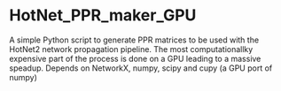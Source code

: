 # HotNet_PPR_maker_GPU

A simple Python script to generate PPR matrices to be used with the HotNet2 network propagation pipeline. The most computationallky expensive part of the process is done on a GPU leading to a massive speadup.
Depends on NetworkX, numpy, scipy and cupy (a GPU port of numpy)
